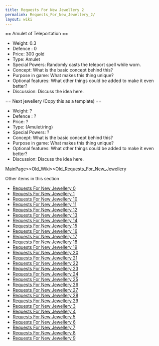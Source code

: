 ```yaml
---
title: Requests For New Jewellery 2
permalink: Requests_For_New_Jewellery_2/
layout: wiki
---
```

== Amulet of Teleportation ==
* Weight: 0.3
* Defence : 0
* Price: 300 gold
* Type: Amulet
* Special Powers: Randomly casts the teleport spell while worn.
* Concept: What is the basic concept behind this?
* Purpose in game: What makes this thing unique?
* Optional features: What other things could be added to make it even better?
* Discussion: Discuss the idea here.


== Next jewellery (Copy this as a template) ==
* Weight: ?
* Defence : ?
* Price: ?
* Type: (Amulet/ring)
* Special Powers: ?
* Concept: What is the basic concept behind this?
* Purpose in game: What makes this thing unique?
* Optional features: What other things could be added to make it even better?
* Discussion: Discuss the idea here.

[MainPage](/keeperrl_wiki/ "wikilink")>>[Old_Wiki](/keeperrl_wiki/Old_Wiki "wikilink")>>[Old_Requests_For_New_Jewellery](/keeperrl_wiki/Old_Requests_For_New_Jewellery "wikilink")

Other items in this section
-    [Requests For New Jewellery 0](/keeperrl_wiki/Requests_For_New_Jewellery_0 "wikilink")
-    [Requests For New Jewellery 1](/keeperrl_wiki/Requests_For_New_Jewellery_1 "wikilink")
-    [Requests For New Jewellery 10](/keeperrl_wiki/Requests_For_New_Jewellery_10 "wikilink")
-    [Requests For New Jewellery 11](/keeperrl_wiki/Requests_For_New_Jewellery_11 "wikilink")
-    [Requests For New Jewellery 12](/keeperrl_wiki/Requests_For_New_Jewellery_12 "wikilink")
-    [Requests For New Jewellery 13](/keeperrl_wiki/Requests_For_New_Jewellery_13 "wikilink")
-    [Requests For New Jewellery 14](/keeperrl_wiki/Requests_For_New_Jewellery_14 "wikilink")
-    [Requests For New Jewellery 15](/keeperrl_wiki/Requests_For_New_Jewellery_15 "wikilink")
-    [Requests For New Jewellery 16](/keeperrl_wiki/Requests_For_New_Jewellery_16 "wikilink")
-    [Requests For New Jewellery 17](/keeperrl_wiki/Requests_For_New_Jewellery_17 "wikilink")
-    [Requests For New Jewellery 18](/keeperrl_wiki/Requests_For_New_Jewellery_18 "wikilink")
-    [Requests For New Jewellery 19](/keeperrl_wiki/Requests_For_New_Jewellery_19 "wikilink")
-    [Requests For New Jewellery 20](/keeperrl_wiki/Requests_For_New_Jewellery_20 "wikilink")
-    [Requests For New Jewellery 21](/keeperrl_wiki/Requests_For_New_Jewellery_21 "wikilink")
-    [Requests For New Jewellery 22](/keeperrl_wiki/Requests_For_New_Jewellery_22 "wikilink")
-    [Requests For New Jewellery 23](/keeperrl_wiki/Requests_For_New_Jewellery_23 "wikilink")
-    [Requests For New Jewellery 24](/keeperrl_wiki/Requests_For_New_Jewellery_24 "wikilink")
-    [Requests For New Jewellery 25](/keeperrl_wiki/Requests_For_New_Jewellery_25 "wikilink")
-    [Requests For New Jewellery 26](/keeperrl_wiki/Requests_For_New_Jewellery_26 "wikilink")
-    [Requests For New Jewellery 27](/keeperrl_wiki/Requests_For_New_Jewellery_27 "wikilink")
-    [Requests For New Jewellery 28](/keeperrl_wiki/Requests_For_New_Jewellery_28 "wikilink")
-    [Requests For New Jewellery 29](/keeperrl_wiki/Requests_For_New_Jewellery_29 "wikilink")
-    [Requests For New Jewellery 3](/keeperrl_wiki/Requests_For_New_Jewellery_3 "wikilink")
-    [Requests For New Jewellery 4](/keeperrl_wiki/Requests_For_New_Jewellery_4 "wikilink")
-    [Requests For New Jewellery 5](/keeperrl_wiki/Requests_For_New_Jewellery_5 "wikilink")
-    [Requests For New Jewellery 6](/keeperrl_wiki/Requests_For_New_Jewellery_6 "wikilink")
-    [Requests For New Jewellery 7](/keeperrl_wiki/Requests_For_New_Jewellery_7 "wikilink")
-    [Requests For New Jewellery 8](/keeperrl_wiki/Requests_For_New_Jewellery_8 "wikilink")
-    [Requests For New Jewellery 9](/keeperrl_wiki/Requests_For_New_Jewellery_9 "wikilink")
